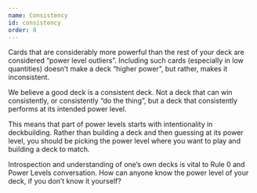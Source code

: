 ```yaml
---
name: Consistency
id: consistency
order: 0
---
```


Cards that are considerably more powerful than the rest of your deck are considered “power level outliers”. Including such cards (especially in low quantities) doesn’t make a deck “higher power”, but rather, makes it inconsistent.

We believe a good deck is a consistent deck. Not a deck that can win consistently, or consistently “do the thing”, but a deck that consistently performs at its intended power level.

This means that part of power levels starts with intentionality in deckbuilding. Rather than building a deck and then guessing at its power level, you should be picking the power level where you want to play and building a deck to match.

Introspection and understanding of one’s own decks is vital to Rule 0 and Power Levels conversation. How can anyone know the power level of your deck, if you don’t know it yourself?
